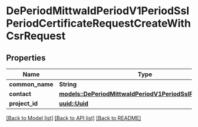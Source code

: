 # DePeriodMittwaldPeriodV1PeriodSslPeriodCertificateRequestCreateWithCsrRequest

## Properties

Name | Type | Description | Notes
------------ | ------------- | ------------- | -------------
**common_name** | **String** |  | 
**contact** | [**models::DePeriodMittwaldPeriodV1PeriodSslPeriodContact**](de.mittwald.v1.ssl.Contact.md) |  | 
**project_id** | [**uuid::Uuid**](uuid::Uuid.md) |  | 

[[Back to Model list]](../README.md#documentation-for-models) [[Back to API list]](../README.md#documentation-for-api-endpoints) [[Back to README]](../README.md)


